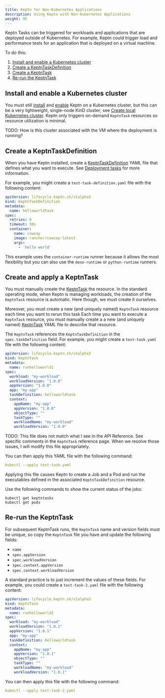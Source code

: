 ```yaml
---
title: Keptn for Non-Kubernetes Applications
description: Using Keptn with Non-Kubernetes Applications
weight: 95
---
```


Keptn Tasks can be triggered for workloads and applications
that are deployed outside of Kubernetes.
For example, Keptn could trigger load and performance tests
for an application that is deployed on a virtual machine.

To do this:

1. [Install and enable a Kubernetes cluster](#install-and-enable-a-kubernetes-cluster)
1. [Create a KeptnTaskDefinition](#create-a-keptntaskdefinition)
1. [Create a KeptnTask](#create-and-appy-a-keptntask)
1. [Re-run the KeptnTask](#re-run-the-keptntask)

## Install and enable a Kubernetes cluster

You must still
[install](../install/install/#use-helm-chart)
and
[enable](../install/install/#enable-keptn-for-your-cluster)
Keptn on a Kubernetes cluster,
but this can be a very lightweight, single-node KinD cluster; see
[Create local Kubernetes cluster](../install/k8s/#create-local-kubernetes-cluster).
Keptn only triggers on-demand `KeptnTask` resources
so resource utilization is minimal.

TODO: How is this cluster associated with the VM
where the deployment is running?

## Create a KeptnTaskDefinition

When you have Keptn installed, create a
[KeptnTaskDefinition](../yaml-crd-ref/taskdefinition/)
YAML file that defines what you want to execute.
See
[Deployment tasks](../implementing/tasks/)
for more information.

For example, you might create a `test-task-definition.yaml` file
with the following content:

```yaml
apiVersion: lifecycle.keptn.sh/v1alpha3
kind: KeptnTaskDefinition
metadata:
  name: helloworldtask
spec:
  retries: 0
  timeout: 30s
  container:
    name: cowsay
    image: rancher/cowsay:latest
    args:
      - 'hello world'
```

This example uses the `container-runtime` runner
because it allows the most flexibility
but you can also use the `deno-runtime` or `python-runtime` runners.

## Create and apply a KeptnTask

You must manually create the
[KeptnTask](../yaml-crd-ref/task)
the resource.
In the standard operating mode, when Keptn is managing workloads,
the creation of the `KeptnTask` resource is automatic.
Here though, we must create it ourselves.

Moreover, you must create a new (and uniquely named)
`KeptnTask` resource
each time you want to rerun this task
Each time you want to execute a `KeptnTask` resource,
you must manually create a
a new (and uniquely named)
[KeptnTask](../yaml-crd-ref/task)
YAML file to describe that resource.


The `KeptnTask` references the `KeptnTaskDefinition`
in the `spec.taskDefinition` field.
For example, you might create a `test-task.yaml` file
with the following content:

```yaml
apiVersion: lifecycle.keptn.sh/v1alpha3
kind: KeptnTask
metadata:
  name: runhelloworld1
spec:
  workload: "my-workload"
  workloadVersion: "1.0.0"
  appVersion: "1.0.0"
  app: "my-app"
  taskDefinition: helloworldtask
  context:
    appName: "my-app"
    appVersion: "1.0.0"
    objectType: ""
    taskType: ""
    workloadName: "my-workload"
    workloadVersion: "1.0.0"
```

TODO: This file does not match what I see in the API Reference.
See specific comments in the `KeptnTask` reference page.
When we resolve those issues, I will modify this file appropriately.

You can then apply this YAML file with the following command:

```yaml
kubectl --apply test-task.yaml
```

Applying this file causes Keptn to create a Job and a Pod
and run the executables defined
in the associated `KeptnTaskDefinition` resource.

Use the following commands to show the current status of the jobs:

```shell
kubectl get keptntasks 
kubectl get pods
```

## Re-run the KeptnTask

For subsequent KeptnTask runs,
the `KeptnTask` name and version fields must be unique,
so copy the `KeptnTask` file you have and update the following fields:

- `name`
- `spec.appVersion`
- `spec.workloadVersion`
- `spec.context.appVersion`
- `spec.context.workloadVersion`

A standard practice is to just increment the values of these fields.
For example, you could create a `test-task-2.yaml` file
with the following content:

```yaml
apiVersion: lifecycle.keptn.sh/v1alpha3
kind: KeptnTask
metadata:
  name: runhelloworld2
spec:
  workload: "my-workload"
  workloadVersion: "1.0.1"
  appVersion: "1.0.1"
  app: "my-app"
  taskDefinition: helloworldtask
  context:
    appName: "my-app"
    appVersion: "1.0.1"
    objectType: ""
    taskType: ""
    workloadName: "my-workload"
    workloadVersion: "1.0.1"
```

You can then apply this file with the following command:

```yaml
kubectl --apply test-task-2.yaml
```


